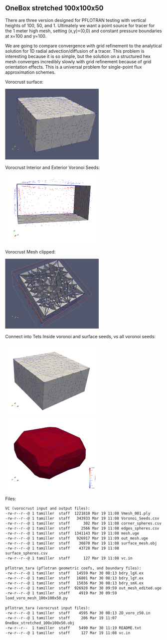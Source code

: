 ## OneBox stretched 100x100x50

There are three version designed for PFLOTRAN testing with vertical heights of 100, 50, and 1.
Ultimately we want a point source for tracer for the 1 meter high mesh, setting (x,y)=(0,0) and constant pressure boundaries at x=100 and y=100.  

We are going to compare convergence with grid refinement to the analytical solution for 1D radial advection/diffusion of a tracer.  This problem is interesting because it is so simple, but the solution on a structured hex mesh converges incredibly slowly with grid refinement because of grid orientation effects.  This is a universal problem for single-point flux approximation schemes. 


Vorocrust surface:

<img width="300" src="images/Vmesh.ply.png">

Vorocrust Interior and Exterior Voronoi Seeds:

<img width="300" src="images/surf_seeds_clip.png">

Vorocrust Mesh clipped:

<img width="300" src="images/Vmesh_z49.png">

Connect into Tets Inside voronoi and surface seeds, vs all voronoi seeds:

<img width="300" src="images/tet_inseeds_surfpts.png"> <img width="300" src="images/tet_seeds_inout.png">


Files:

```
VC (vorocrust input and output files):
-rw-r--r--@ 1 tamiller  staff  1221810 Mar 19 11:08 Vmesh_001.ply
-rw-r--r--@ 1 tamiller  staff   343933 Mar 19 11:08 Voronoi_Seeds.csv
-rw-r--r--@ 1 tamiller  staff      302 Mar 19 11:08 corner_spheres.csv
-rw-r--r--@ 1 tamiller  staff     2566 Mar 19 11:08 edges_spheres.csv
-rw-r--r--@ 1 tamiller  staff  1341143 Mar 19 11:08 mesh.uge
-rw-r--r--@ 1 tamiller  staff   926917 Mar 19 11:09 out_mesh.uge
-rw-r--r--@ 1 tamiller  staff    30870 Mar 19 11:08 surface_mesh.obj
-rw-r--r--@ 1 tamiller  staff    43728 Mar 19 11:08 surface_spheres.csv
-rw-r--r--@ 1 tamiller  staff      127 Mar 19 11:08 vc.in

pflotran_tara (pflotran geometric coefs, and boundary files):
-rw-r--r--@ 1 tamiller  staff   14559 Mar 30 08:13 bdry_lgX.ex
-rw-r--r--@ 1 tamiller  staff   16801 Mar 30 08:13 bdry_lgY.ex
-rw-r--r--@ 1 tamiller  staff   15036 Mar 30 08:13 bdry_smX.ex
-rw-r--r--@ 1 tamiller  staff  926928 Mar 30 09:59 out_mesh_edited.uge
-rw-r--r--@ 1 tamiller  staff    4919 Mar 30 09:59 load_voro_mesh_100x100x50.py

pflotran_tara (vorocrust input files):
-rw-r--r--@ 1 tamiller  staff    4595 Mar 30 08:13 2D_voro_z50.in
-rw-r--r--@ 1 tamiller  staff     206 Mar 19 11:07 OneBox_stretched_100x100x50.obj
-rw-r--r--  1 tamiller  staff    5490 Mar 30 11:19 README.txt
-rw-r--r--@ 1 tamiller  staff     127 Mar 19 11:08 vc.in
```

